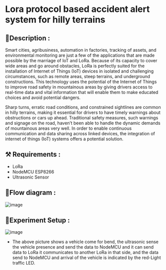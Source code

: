 # Lora protocol based accident alert system for hilly terrains
## 📝Description :
Smart cities, agribusiness, automation in factories, tracking of assets, and environmental monitoring are just a few of the applications that are made possible by the marriage of IoT and LoRa. Because of its capacity to cover wide areas and go around obstacles, LoRa is perfectly suited for the installation of Internet of Things (IoT) devices in isolated and challenging circumstances, such as remote areas, steep terrains, and underground constructions. This technology uses the potential of the Internet of Things to improve road safety in mountainous areas by giving drivers access to real-time data and vital information that will enable them to make educated choices	and	avoid	potential	dangers.

Sharp turns, erratic road conditions, and constrained sightlines are common in hilly terrains, making it essential for drivers to have timely warnings about obstructions or cars up ahead. Traditional safety measures, such warnings and signage on the road, haven’t been able to handle the dynamic demands of mountainous areas very well. In order to enable continuous communication and data sharing across linked devices, the integration of internet of things (IoT) systems offers a potential	solution.

## ⚒️ Requirements :
* LoRa
* NodeMCU ESP8266
* Ultrasonic Sensor
## 🎯Flow diagram :
![image](https://github.com/sriramdharnish/Lora-protocol-based-accident-alert-system-for-hilly-terrains/assets/94969747/860c86bd-9f1f-4326-a5e9-c494d3de20bc)
## 🧪Experiment Setup :
![image](https://github.com/sriramdharnish/Lora-protocol-based-accident-alert-system-for-hilly-terrains/assets/94969747/8ca1232f-59ba-4684-843c-3f3eca3082c4)
* The above picture shows a vehicle come for bend, the ultrasonic sense the vehicle  presence and send the data to NodeMCU and it can send data to LoRa it communicates to another LoRa in that side, and the data send to NodeMCU and arrival of the vehicle is indicated by the red-Light traffic LED.
  








